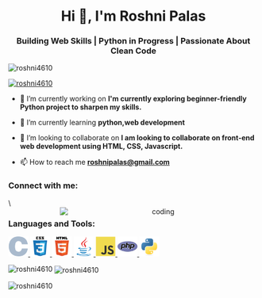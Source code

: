 <h1 align="center">Hi 👋, I'm Roshni Palas</h1>
<h3 align="center">Building Web Skills | Python in Progress | Passionate About Clean Code</h3>

<p align="left"> <img src="https://komarev.com/ghpvc/?username=roshni4610&label=Profile%20views&color=0e75b6&style=flat" alt="roshni4610" /> </p>

<p align="left"> <a href="https://github.com/ryo-ma/github-profile-trophy"><img src="https://github-profile-trophy.vercel.app/?username=roshni4610" alt="roshni4610" /></a> </p>

- 🔭 I’m currently working on **I'm currently exploring beginner-friendly Python project to sharpen my skills.**

- 🌱 I’m currently learning **python,web development**

- 👯 I’m looking to collaborate on **I am looking to collaborate on front-end web development using HTML, CSS, Javascript.**

- 📫 How to reach me **roshnipalas@gmail.com**

<h3 align="left">Connect with me:</h3>\
<center>
  <img align = "right" alt = "coding" width = "400" src = "https://thumbs.dreamstime.com/b/cartoon-girl-sitting-desk-laptop-front-her-ai-generated-image-cartoon-girl-sitting-desk-320199579.jpg">
</center>
<p align="left">
</p>

<h3 align="left">Languages and Tools:</h3>
<p align="left"> <a href="https://www.cprogramming.com/" target="_blank" rel="noreferrer"> <img src="https://raw.githubusercontent.com/devicons/devicon/master/icons/c/c-original.svg" alt="c" width="40" height="40"/> </a> <a href="https://www.w3schools.com/css/" target="_blank" rel="noreferrer"> <img src="https://raw.githubusercontent.com/devicons/devicon/master/icons/css3/css3-original-wordmark.svg" alt="css3" width="40" height="40"/> </a> <a href="https://www.w3.org/html/" target="_blank" rel="noreferrer"> <img src="https://raw.githubusercontent.com/devicons/devicon/master/icons/html5/html5-original-wordmark.svg" alt="html5" width="40" height="40"/> </a> <a href="https://www.java.com" target="_blank" rel="noreferrer"> <img src="https://raw.githubusercontent.com/devicons/devicon/master/icons/java/java-original.svg" alt="java" width="40" height="40"/> </a> <a href="https://developer.mozilla.org/en-US/docs/Web/JavaScript" target="_blank" rel="noreferrer"> <img src="https://raw.githubusercontent.com/devicons/devicon/master/icons/javascript/javascript-original.svg" alt="javascript" width="40" height="40"/> </a> <a href="https://www.php.net" target="_blank" rel="noreferrer"> <img src="https://raw.githubusercontent.com/devicons/devicon/master/icons/php/php-original.svg" alt="php" width="40" height="40"/> </a> <a href="https://www.python.org" target="_blank" rel="noreferrer"> <img src="https://raw.githubusercontent.com/devicons/devicon/master/icons/python/python-original.svg" alt="python" width="40" height="40"/> </a> </p>

<p><img align="left" src="https://github-readme-stats.vercel.app/api/top-langs?username=roshni4610&show_icons=true&locale=en&layout=compact" alt="roshni4610" /></p>

<p>&nbsp;<img align="center" src="https://github-readme-stats.vercel.app/api?username=roshni4610&show_icons=true&locale=en" alt="roshni4610" /></p>

<p><img align="center" src="https://github-readme-streak-stats.herokuapp.com/?user=roshni4610&" alt="roshni4610" /></p>
